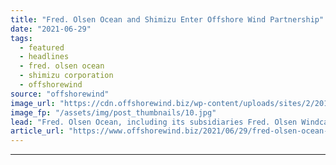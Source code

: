 ```yaml
---
title: "Fred. Olsen Ocean and Shimizu Enter Offshore Wind Partnership"
date: "2021-06-29"
tags: 
  - featured
  - headlines
  - fred. olsen ocean
  - shimizu corporation
  - offshorewind
source: "offshorewind"
image_url: "https://cdn.offshorewind.biz/wp-content/uploads/sites/2/2019/07/25083322/Shimizu-Corporation-to-Build-Large-Wind-Farm-Installation-Vessel.jpg"
image_fp: "/assets/img/post_thumbnails/10.jpg"
lead: "Fred. Olsen Ocean, including its subsidiaries Fred. Olsen Windcarrier and Global Wind Service, has"
article_url: "https://www.offshorewind.biz/2021/06/29/fred-olsen-ocean-and-shimizu-enter-offshore-wind-partnership/"
---
```


---

